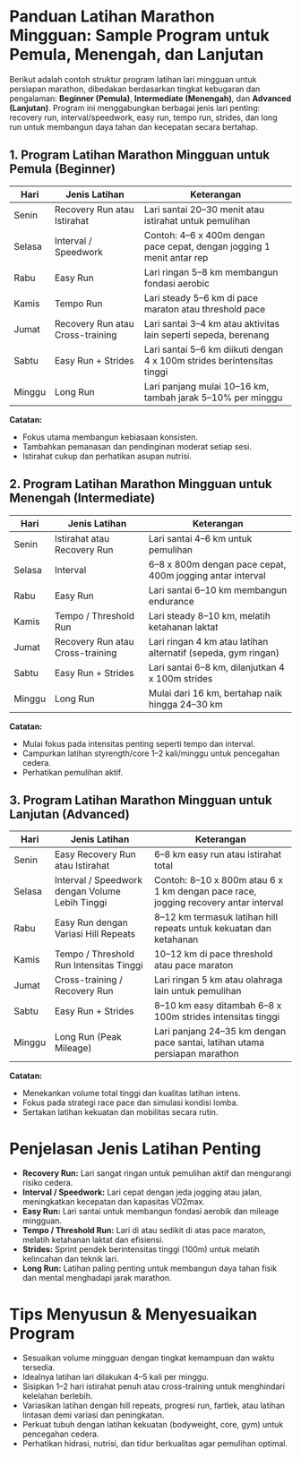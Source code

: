 # Panduan Latihan Marathon Mingguan: Sample Program untuk Pemula, Menengah, dan Lanjutan

Berikut adalah contoh struktur program latihan lari mingguan untuk persiapan marathon, dibedakan berdasarkan tingkat kebugaran dan pengalaman: **Beginner (Pemula)**, **Intermediate (Menengah)**, dan **Advanced (Lanjutan)**. Program ini menggabungkan berbagai jenis lari penting: recovery run, interval/speedwork, easy run, tempo run, strides, dan long run untuk membangun daya tahan dan kecepatan secara bertahap.

## 1. Program Latihan Marathon Mingguan untuk Pemula (Beginner)

| Hari   | Jenis Latihan               | Keterangan                                                                                      |
|--------|----------------------------|------------------------------------------------------------------------------------------------|
| Senin  | Recovery Run atau Istirahat| Lari santai 20–30 menit atau istirahat untuk pemulihan                                         |
| Selasa | Interval / Speedwork        | Contoh: 4–6 x 400m dengan pace cepat, dengan jogging 1 menit antar rep                         |
| Rabu   | Easy Run                   | Lari ringan 5–8 km membangun fondasi aerobic                                                   |
| Kamis  | Tempo Run                  | Lari steady 5–6 km di pace maraton atau threshold pace                                        |
| Jumat  | Recovery Run atau Cross-training | Lari santai 3–4 km atau aktivitas lain seperti sepeda, berenang                               |
| Sabtu  | Easy Run + Strides         | Lari santai 5–6 km diikuti dengan 4 x 100m strides berintensitas tinggi                        |
| Minggu | Long Run                   | Lari panjang mulai 10–16 km, tambah jarak 5–10% per minggu                                    |

**Catatan:**  
- Fokus utama membangun kebiasaan konsisten.  
- Tambahkan pemanasan dan pendinginan moderat setiap sesi.  
- Istirahat cukup dan perhatikan asupan nutrisi.

## 2. Program Latihan Marathon Mingguan untuk Menengah (Intermediate)

| Hari   | Jenis Latihan               | Keterangan                                                                                      |
|--------|----------------------------|------------------------------------------------------------------------------------------------|
| Senin  | Istirahat atau Recovery Run | Lari santai 4–6 km untuk pemulihan                                                            |
| Selasa | Interval                   | 6–8 x 800m dengan pace cepat, 400m jogging antar interval                                      |
| Rabu   | Easy Run                   | Lari santai 6–10 km membangun endurance                                                       |
| Kamis  | Tempo / Threshold Run      | Lari steady 8–10 km, melatih ketahanan laktat                                                 |
| Jumat  | Recovery Run atau Cross-training | Lari ringan 4 km atau latihan alternatif (sepeda, gym ringan)                                 |
| Sabtu  | Easy Run + Strides         | Lari santai 6–8 km, dilanjutkan 4 x 100m strides                                              |
| Minggu | Long Run                   | Mulai dari 16 km, bertahap naik hingga 24–30 km                                              |

**Catatan:**  
- Mulai fokus pada intensitas penting seperti tempo dan interval.  
- Campurkan latihan styrength/core 1–2 kali/minggu untuk pencegahan cedera.  
- Perhatikan pemulihan aktif.

## 3. Program Latihan Marathon Mingguan untuk Lanjutan (Advanced)

| Hari   | Jenis Latihan                                  | Keterangan                                                                                   |
|--------|-----------------------------------------------|---------------------------------------------------------------------------------------------|
| Senin  | Easy Recovery Run atau Istirahat               | 6–8 km easy run atau istirahat total                                                        |
| Selasa | Interval / Speedwork dengan Volume Lebih Tinggi | Contoh: 8–10 x 800m atau 6 x 1 km dengan pace race, jogging recovery antar interval         |
| Rabu   | Easy Run dengan Variasi Hill Repeats          | 8–12 km termasuk latihan hill repeats untuk kekuatan dan ketahanan                           |
| Kamis  | Tempo / Threshold Run Intensitas Tinggi       | 10–12 km di pace threshold atau pace maraton                                               |
| Jumat  | Cross-training / Recovery Run                  | Lari ringan 5 km atau olahraga lain untuk pemulihan                                         |
| Sabtu  | Easy Run + Strides                             | 8–10 km easy ditambah 6–8 x 100m strides intensitas tinggi                                  |
| Minggu | Long Run (Peak Mileage)                        | Lari panjang 24–35 km dengan pace santai, latihan utama persiapan marathon                  |

**Catatan:**  
- Menekankan volume total tinggi dan kualitas latihan intens.  
- Fokus pada strategi race pace dan simulasi kondisi lomba.  
- Sertakan latihan kekuatan dan mobilitas secara rutin.

# Penjelasan Jenis Latihan Penting

- **Recovery Run:** Lari sangat ringan untuk pemulihan aktif dan mengurangi risiko cedera.  
- **Interval / Speedwork:** Lari cepat dengan jeda jogging atau jalan, meningkatkan kecepatan dan kapasitas VO2max.  
- **Easy Run:** Lari santai untuk membangun fondasi aerobik dan mileage mingguan.  
- **Tempo / Threshold Run:** Lari di atau sedikit di atas pace maraton, melatih ketahanan laktat dan efisiensi.  
- **Strides:** Sprint pendek berintensitas tinggi (100m) untuk melatih kelincahan dan teknik lari.  
- **Long Run:** Latihan paling penting untuk membangun daya tahan fisik dan mental menghadapi jarak marathon.

# Tips Menyusun & Menyesuaikan Program

- Sesuaikan volume mingguan dengan tingkat kemampuan dan waktu tersedia.  
- Idealnya latihan lari dilakukan 4–5 kali per minggu.  
- Sisipkan 1–2 hari istirahat penuh atau cross-training untuk menghindari kelelahan berlebih.  
- Variasikan latihan dengan hill repeats, progresi run, fartlek, atau latihan lintasan demi variasi dan peningkatan.  
- Perkuat tubuh dengan latihan kekuatan (bodyweight, core, gym) untuk pencegahan cedera.  
- Perhatikan hidrasi, nutrisi, dan tidur berkualitas agar pemulihan optimal.  

